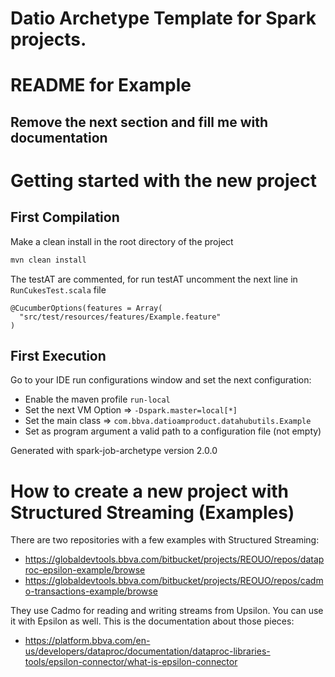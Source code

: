 # Datio Archetype Template for Spark projects. 

# README for Example

## Remove the next section and fill me with documentation 

# Getting started with the new project
## First Compilation

Make a clean install in the root directory of the project

```bash
mvn clean install
```

The testAT are commented, for run testAT uncomment the next line in `RunCukesTest.scala` file
```
@CucumberOptions(features = Array(
  "src/test/resources/features/Example.feature"
)
```

## First Execution

Go to your IDE run configurations window and set the next configuration:
* Enable the maven profile `run-local`
* Set the next VM Option =>  `-Dspark.master=local[*]`
* Set the main class => `com.bbva.datioamproduct.datahubutils.Example`
* Set as program argument a valid path to a configuration file (not empty)


Generated with spark-job-archetype version 2.0.0

# How to create a new project with Structured Streaming (Examples)

There are two repositories with a few examples with Structured Streaming:

* https://globaldevtools.bbva.com/bitbucket/projects/REOUO/repos/dataproc-epsilon-example/browse
* https://globaldevtools.bbva.com/bitbucket/projects/REOUO/repos/cadmo-transactions-example/browse

They use Cadmo for reading and writing streams from Upsilon. You can use it with Epsilon as well. This is the
documentation about those pieces:

* https://platform.bbva.com/en-us/developers/dataproc/documentation/dataproc-libraries-tools/epsilon-connector/what-is-epsilon-connector